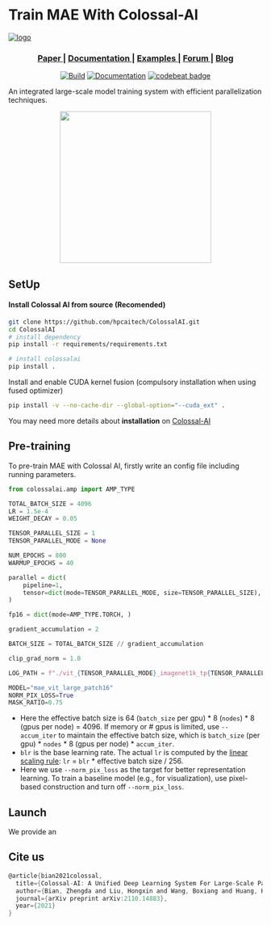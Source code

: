 # Train MAE With Colossal-AI

[![logo](/Users/kaiyuan.gan/code.nus.course/hpc-ai/ColossalAI/docs/images/Colossal-AI_logo.png)](https://www.colossalai.org/)

<div align="center">
   <h3> <a href="https://arxiv.org/abs/2110.14883"> Paper </a> | 
   <a href="https://www.colossalai.org/"> Documentation </a> | 
   <a href="https://github.com/hpcaitech/ColossalAI-Examples"> Examples </a> |   
   <a href="https://github.com/hpcaitech/ColossalAI/discussions"> Forum </a> | 
   <a href="https://medium.com/@hpcaitech"> Blog </a></h3>

   [![Build](https://github.com/hpcaitech/ColossalAI/actions/workflows/PR_CI.yml/badge.svg)](https://github.com/hpcaitech/ColossalAI/actions/workflows/PR_CI.yml)
   [![Documentation](https://readthedocs.org/projects/colossalai/badge/?version=latest)](https://colossalai.readthedocs.io/en/latest/?badge=latest)
   [![codebeat badge](https://codebeat.co/badges/bfe8f98b-5d61-4256-8ad2-ccd34d9cc156)](https://codebeat.co/projects/github-com-hpcaitech-colossalai-main)
</div>
An integrated large-scale model training system with efficient parallelization techniques.

<p align="center">
  <img src="https://user-images.githubusercontent.com/11435359/146857310-f258c86c-fde6-48e8-9cee-badd2b21bd2c.png" width="300">
</p>

## SetUp

#### Install Colossal AI from source (Recomended)

```bash
git clone https://github.com/hpcaitech/ColossalAI.git
cd ColossalAI
# install dependency
pip install -r requirements/requirements.txt

# install colossalai
pip install .
```

Install and enable CUDA kernel fusion (compulsory installation when using fused optimizer)

```bash
pip install -v --no-cache-dir --global-option="--cuda_ext" .
```

You may need more details about **installation** on [Colossal-AI](https://github.com/hpcaitech/ColossalAI )

## Pre-training

To pre-train MAE with Colossal AI, firstly write an config file including running parameters.

```python
from colossalai.amp import AMP_TYPE

TOTAL_BATCH_SIZE = 4096
LR = 1.5e-4
WEIGHT_DECAY = 0.05

TENSOR_PARALLEL_SIZE = 1
TENSOR_PARALLEL_MODE = None

NUM_EPOCHS = 800
WARMUP_EPOCHS = 40

parallel = dict(
    pipeline=1,
    tensor=dict(mode=TENSOR_PARALLEL_MODE, size=TENSOR_PARALLEL_SIZE),
)

fp16 = dict(mode=AMP_TYPE.TORCH, )

gradient_accumulation = 2

BATCH_SIZE = TOTAL_BATCH_SIZE // gradient_accumulation

clip_grad_norm = 1.0

LOG_PATH = f"./vit_{TENSOR_PARALLEL_MODE}_imagenet1k_tp{TENSOR_PARALLEL_SIZE}_bs{BATCH_SIZE}_lr{LR}_{fp16['mode']}_clip_grad{clip_grad_norm}/"

MODEL="mae_vit_large_patch16"
NORM_PIX_LOSS=True
MASK_RATIO=0.75
```

- Here the effective batch size is 64 (`batch_size` per gpu) * 8 (`nodes`) * 8 (gpus per node) = 4096. If memory or # gpus is limited, use `--accum_iter` to maintain the effective batch size, which is `batch_size` (per gpu) * `nodes` * 8 (gpus per node) * `accum_iter`.
- `blr` is the base learning rate. The actual `lr` is computed by the [linear scaling rule](https://arxiv.org/abs/1706.02677): `lr` = `blr` * effective batch size / 256.
- Here we use `--norm_pix_loss` as the target for better representation learning. To train a baseline model (e.g., for visualization), use pixel-based construction and turn off `--norm_pix_loss`.

## Launch

We provide an 

## Cite us

```c
@article{bian2021colossal,
  title={Colossal-AI: A Unified Deep Learning System For Large-Scale Parallel Training},
  author={Bian, Zhengda and Liu, Hongxin and Wang, Boxiang and Huang, Haichen and Li, Yongbin and Wang, Chuanrui and Cui, Fan and You, Yang},
  journal={arXiv preprint arXiv:2110.14883},
  year={2021}
}
```


